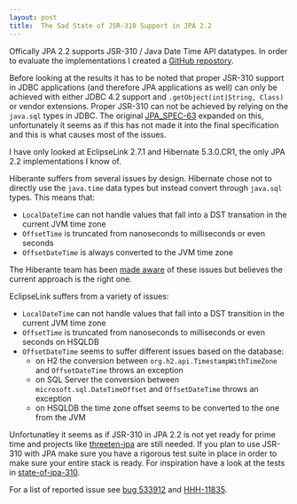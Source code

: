 ```yaml
---
layout: post
title:  The Sad State of JSR-310 Support in JPA 2.2
---
```


Offically JPA 2.2 supports JSR-310 / Java Date Time API datatypes. In order to evaluate the implementations I created a [GitHub repostory](https://github.com/marschall/state-of-jpa-310).

Before looking at the results it has to be noted that proper JSR-310 support in JDBC applications (and therefore JPA applications as well) can only be achieved with either JDBC 4.2 support and `.getObject(int|String, Class)` or vendor extensions. Proper JSR-310 can not be achieved by relying on the `java.sql` types in JDBC. The original [JPA_SPEC-63](https://github.com/javaee/jpa-spec/issues/63) expanded on this, unfortunately it seems as if this has not made it into the final specification and this is what causes most of the issues.

I have only looked at EclipseLink 2.7.1 and Hibernate 5.3.0.CR1, the only JPA 2.2 implementations I know of.

Hiberante suffers from several issues by design. Hibernate chose not to directly use the `java.time` data types but instead convert through `java.sql` types. This means that:

 * `LocalDateTime` can not handle values that fall into a DST transation in the current JVM time zone
 * `OffsetTime` is truncated from nanoseconds to milliseconds or even seconds
 * `OffsetDateTime` is always converted to the JVM time zone

The Hiberante team has been [made aware](http://in.relation.to/2018/02/20/java8-date-time-mapping/) of these issues but believes the current approach is the right one.

EclipseLink suffers from a variety of issues: 

 * `LocalDateTime` can not handle values that fall into a DST transition in the current JVM time zone
 * `OffsetTime` is truncated from nanoseconds to milliseconds or even seconds on HSQLDB
 * `OffsetDateTime` seems to suffer different issues based on the database:
   * on H2 the conversion between `org.h2.api.TimestampWithTimeZone` and `OffsetDateTime` throws an exception
   * on SQL Server the conversion between  `microsoft.sql.DateTimeOffset` and `OffsetDateTime` throws an exception
   * on HSQLDB the time zone offset seems to be converted to the one from the JVM

Unfortunatley it seems as if JSR-310 in JPA 2.2 is not yet ready for prime time and projects like [threeten-jpa](https://github.com/marschall/threeten-jpa) are still needed. If you plan to use JSR-310 with JPA make sure you have a rigorous test suite in place in order to make sure your entire stack is ready. For inspiration have a look at the tests in [state-of-jpa-310](https://github.com/marschall/state-of-jpa-310/blob/master/src/test/java/com/github/marschall/stateofjpa310/AbstractStateOfJpa310Test.java).

For a list of reported issue see [bug 533912](https://bugs.eclipse.org/bugs/show_bug.cgi?id=533912) and [HHH-11835](https://hibernate.atlassian.net/browse/HHH-11835).



